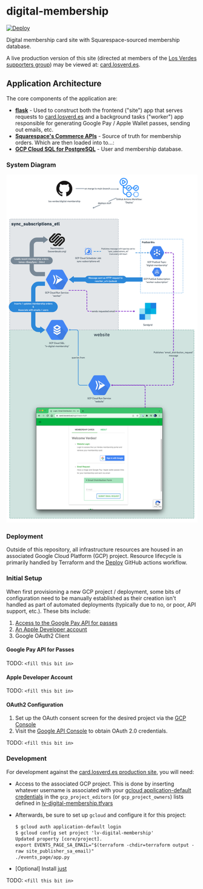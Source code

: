 # digital-membership

[![Deploy](https://github.com/los-verdes/digital-membership/actions/workflows/deploy.yml/badge.svg)](https://github.com/los-verdes/digital-membership/actions/workflows/deploy.yml)

Digital membership card site with Squarespace-sourced membership database.

A live production version of this site (directed at members of the [Los Verdes supporters group](https://www.losverdesatx.org/)) may be viewed at: [card.losverd.es](https://card.losverd.es/).

## Application Architecture

The core components of the application are:

- **[flask](https://flask.palletsprojects.com/en/2.0.x/)** - Used to construct both the frontend ("site") app that serves requests to [card.losverd.es](https://card.losverd.es/) and a background tasks ("worker") app responsible for generating Google Pay / Apple Wallet passes, sending out emails, etc.
- **[Squarespace's Commerce APIs](https://developers.squarespace.com/commerce-apis/overview)** - Source of truth for membership orders. Which are then loaded into to...:
- **[GCP Cloud SQL for PostgreSQL](https://cloud.google.com/sql)** - User and membership database.

### System Diagram

![overall digital-membership system diagram](docs/system_diagram.png)

### Deployment

Outside of this repository, all infrastructure resources are housed in an associated Google Cloud Platform (GCP) project. Resource lifecycle is primarily handled by Terraform and the [Deploy](https://github.com/los-verdes/digital-membership/actions/workflows/deploy.yml) GitHub actions workflow.

### Initial Setup

When first provisioning a new GCP project / deployment, some bits of configuration need to be manually established as their creation isn't handled as part of automated deployments (typically due to no, or poor, API support, etc.). These bits include:

1. [Access to the Google Pay API for passes](https://developers.google.com/pay/passes/guides/basic-setup/get-access-to-rest-api)
1. [An Apple Developer account](https://developer.apple.com/account)
1. Google OAuth2 Client

#### Google Pay API for Passes

TODO: `<fill this bit in>`

#### Apple Developer Account

TODO: `<fill this bit in>`

#### OAuth2 Configuration

1. Set up the OAuth consent screen for the desired project via the [GCP Console](https://console.cloud.google.com/apis/credentials/consent)
1. Visit the [Google API Console](https://console.cloud.google.com/apis/dashboard?project=lv-digital-membership) to obtain OAuth 2.0 credentials.

TODO: `<fill this bit in>`

### Development

For development against the [card.losverd.es production site](https://card.losverd.es), you will need:

- Access to the associated GCP project. This is done by inserting whatever username is associated with your [gcloud application-default credentials](https://cloud.google.com/sdk/gcloud/reference/auth/application-default/login) in the `gcp_project_editors` (or `gcp_project_owners`) lists defined in [lv-digital-membership.tfvars](lv-digital-membership.tfvars)
- Afterwards, be sure to set up `gcloud` and configure it for this project:

    ```shellsession
    $ gcloud auth application-default login
    $ gcloud config set project 'lv-digital-membership'
    Updated property [core/project].
    export EVENTS_PAGE_SA_EMAIL="$(terraform -chdir=terraform output -raw site_publisher_sa_email)"
    ./events_page/app.py
    ```

- [Optional] Install [just](https://github.com/casey/just)

TODO: `<fill this bit in>`
